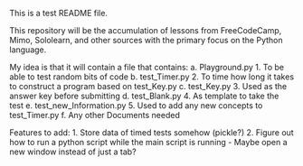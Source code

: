 This is a test README file.

This repository will be the accumulation of lessons from FreeCodeCamp, Mimo, Sololearn, and other sources with the primary focus on the Python language. 

My idea is that it will contain a file that contains:
    a. Playground.py
        1. To be able to test random bits of code
    b. test_Timer.py
        2. To time how long it takes to construct a program based on test_Key.py
    c. test_Key.py
        3. Used as the answer key before submitting
    d. test_Blank.py
        4. As template to take the test
    e. test_new_Information.py
        5. Used to add any new concepts to test_Timer.py
    f. Any other Documents needed

Features to add:
    1. Store data of timed tests somehow (pickle?)
    2. Figure out how to run a python script while the main script is running
        - Maybe open a new window instead of just a tab?